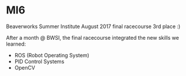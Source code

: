 # MI6
Beaverworks Summer Institute August 2017 final racecourse 3rd place :) 

After a month @ BWSI, the final racecourse integrated the new skills we learned:
- ROS (Robot Operating System)
- PID Control Systems
- OpenCV
